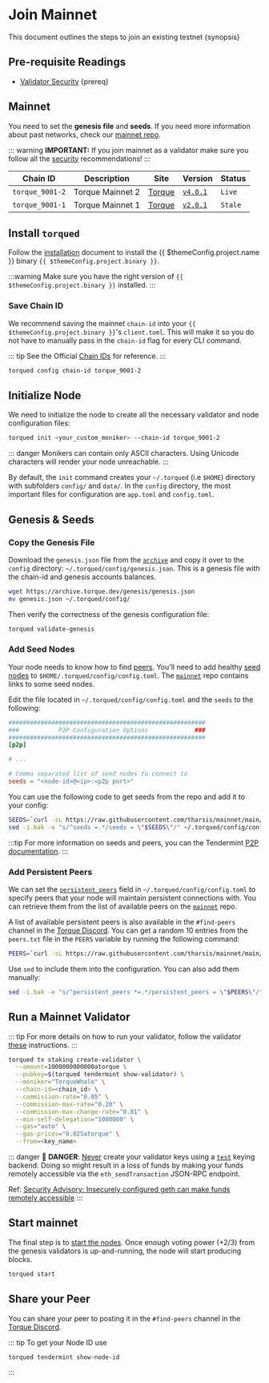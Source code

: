 <!--
order: 3
-->

# Join Mainnet

This document outlines the steps to join an existing testnet {synopsis}

## Pre-requisite Readings

- [Validator Security](./security/security.md) {prereq}

## Mainnet

You need to set the **genesis file** and **seeds**. If you need more information about past networks, check our [mainnet repo](https://github.com/tharsis/mainnet).

::: warning
**IMPORTANT:** If you join mainnet as a validator make sure you follow all the [security](./security/security.md) recommendations!
:::

| Chain ID       | Description     | Site                                                               | Version                                                      | Status  |
| -------------- | --------------- | ------------------------------------------------------------------ | ------------------------------------------------------------ | ------- |
| `torque_9001-2` | Torque Mainnet 2 | [Torque](https://github.com/tharsis/mainnet/tree/main/torque_9001-2) | [`v4.0.1`](https://github.com/hardiksa/torque/releases/v4.0.1) | `Live`  |
| `torque_9001-1` | Torque Mainnet 1 | [Torque](https://github.com/tharsis/mainnet/tree/main/torque_9001-1) | [`v2.0.1`](https://github.com/hardiksa/torque/releases/v2.0.1) | `Stale` |

## Install `torqued`

Follow the [installation](./quickstart/installation.md) document to install the {{ $themeConfig.project.name }} binary `{{ $themeConfig.project.binary }}`.

:::warning
Make sure you have the right version of `{{ $themeConfig.project.binary }}` installed.
:::

### Save Chain ID

We recommend saving the mainnet `chain-id` into your `{{ $themeConfig.project.binary }}`'s `client.toml`. This will make it so you do not have to manually pass in the `chain-id` flag for every CLI command.

::: tip
See the Official [Chain IDs](./../users/technical_concepts/chain_id.md#official-chain-ids) for reference.
:::

```bash
torqued config chain-id torque_9001-2
```

## Initialize Node

We need to initialize the node to create all the necessary validator and node configuration files:

```bash
torqued init <your_custom_moniker> --chain-id torque_9001-2
```

::: danger
Monikers can contain only ASCII characters. Using Unicode characters will render your node unreachable.
:::

By default, the `init` command creates your `~/.torqued` (i.e `$HOME`) directory with subfolders `config/` and `data/`.
In the `config` directory, the most important files for configuration are `app.toml` and `config.toml`.

## Genesis & Seeds

### Copy the Genesis File

Download the `genesis.json` file from the [`archive`](https://archive.torque.dev/genesis/genesis.json) and copy it over to the `config` directory: `~/.torqued/config/genesis.json`. This is a genesis file with the chain-id and genesis accounts balances.

```bash
wget https://archive.torque.dev/genesis/genesis.json
mv genesis.json ~/.torqued/config/
```

Then verify the correctness of the genesis configuration file:

```bash
torqued validate-genesis
```

### Add Seed Nodes

Your node needs to know how to find [peers](https://docs.tendermint.com/master/tendermint-core/using-tendermint.html#peers). You'll need to add healthy [seed nodes](https://docs.tendermint.com/master/tendermint-core/using-tendermint.html#seed) to `$HOME/.torqued/config/config.toml`. The [`mainnet`](https://github.com/tharsis/mainnet) repo contains links to some seed nodes.

Edit the file located in `~/.torqued/config/config.toml` and the `seeds` to the following:

```toml
#######################################################
###           P2P Configuration Options             ###
#######################################################
[p2p]

# ...

# Comma separated list of seed nodes to connect to
seeds = "<node-id>@<ip>:<p2p port>"
```

You can use the following code to get seeds from the repo and add it to your config:

```bash
SEEDS=`curl -sL https://raw.githubusercontent.com/tharsis/mainnet/main/torque_9001-2/seeds.txt | awk '{print $1}' | paste -s -d, -`
sed -i.bak -e "s/^seeds =.*/seeds = \"$SEEDS\"/" ~/.torqued/config/config.toml
```

:::tip
For more information on seeds and peers, you can the Tendermint [P2P documentation](https://docs.tendermint.com/master/spec/p2p/peer.html).
:::

### Add Persistent Peers

We can set the [`persistent_peers`](https://docs.tendermint.com/master/tendermint-core/using-tendermint.html#persistent-peer) field in `~/.torqued/config/config.toml` to specify peers that your node will maintain persistent connections with. You can retrieve them from the list of
available peers on the [`mainnet`](https://github.com/tharsis/mainnet) repo.

A list of available persistent peers is also available in the `#find-peers` channel in the [Torque Discord](https://discord.gg/torque). You can get a random 10 entries from the `peers.txt` file in the `PEERS` variable by running the following command:

```bash
PEERS=`curl -sL https://raw.githubusercontent.com/tharsis/mainnet/main/torque_9001-2/peers.txt | sort -R | head -n 10 | awk '{print $1}' | paste -s -d, -`
```

Use `sed` to include them into the configuration. You can also add them manually:

```bash
sed -i.bak -e "s/^persistent_peers *=.*/persistent_peers = \"$PEERS\"/" ~/.torqued/config/config.toml
```

## Run a Mainnet Validator

::: tip
For more details on how to run your validator, follow the validator [these](./setup/run_validator.md) instructions.
:::

```bash
torqued tx staking create-validator \
  --amount=1000000000000atorque \
  --pubkey=$(torqued tendermint show-validator) \
  --moniker="TorqueWhale" \
  --chain-id=<chain_id> \
  --commission-rate="0.05" \
  --commission-max-rate="0.20" \
  --commission-max-change-rate="0.01" \
  --min-self-delegation="1000000" \
  --gas="auto" \
  --gas-prices="0.025atorque" \
  --from=<key_name>
```

::: danger
🚨 **DANGER**: <u>Never</u> create your validator keys using a [`test`](./../users/keys/keyring.md#testing) keying backend. Doing so might result in a loss of funds by making your funds remotely accessible via the `eth_sendTransaction` JSON-RPC endpoint.

Ref: [Security Advisory: Insecurely configured geth can make funds remotely accessible](https://blog.ethereum.org/2015/08/29/security-alert-insecurely-configured-geth-can-make-funds-remotely-accessible/)
:::

## Start mainnet

The final step is to [start the nodes](./quickstart/run_node.md#start-node). Once enough voting power (+2/3) from the genesis validators is up-and-running, the node will start producing blocks.

```bash
torqued start
```

## Share your Peer

You can share your peer to posting it in the `#find-peers` channel in the [Torque Discord](https://discord.gg/torque).

::: tip
To get your Node ID use

```bash
torqued tendermint show-node-id
```

:::
